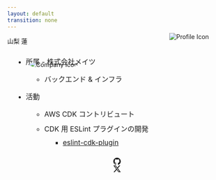 ```yaml
---
layout: default
transition: none
---
```


<style scoped>
.profile {
  position: absolute;
  top: 130px;
  left: 600px;
}

.mates {
  position: absolute;
  top: 194px;
  left: 278px;
  border-radius: 50%;
}

._bullet li {
  font-size: 1rem !important;
  margin-bottom: 10px !important;
  margin-top: 10px !important;
}
._bullet ul {
  @apply !list-disc text-vprimary;
  font-size: 25px !important;
}
._bullet li::marker {
  @apply inline-block text-vpurple;
	font-weight: bold;
}

.twitter-icon {
    --un-icon: url('data:image/svg+xml,%3Csvg xmlns="http://www.w3.org/2000/svg" width="16" height="16" fill="currentColor" class="bi bi-twitter-x" viewBox="0 0 16 16"%3E%3Cpath d="M12.6.75h2.454l-5.36 6.142L16 15.25h-4.937l-3.867-5.07-4.425 5.07H.316l5.733-6.57L0 .75h5.063l3.495 4.633L12.601.75Zm-.86 13.028h1.36L4.323 2.145H2.865z"/%3E%3C/svg%3E');
    -webkit-mask: var(--un-icon) no-repeat;
    mask: var(--un-icon) no-repeat;
    -webkit-mask-size: 100% 100%;
    background-color: currentColor;
}

.github-icon {
    --un-icon: url('data:image/svg+xml,%3Csvg xmlns="http://www.w3.org/2000/svg" width="24" height="24" viewBox="0 0 24 24"%3E%3Cpath d="M12 0c-6.626 0-12 5.373-12 12 0 5.302 3.438 9.8 8.207 11.387.599.111.793-.261.793-.577v-2.234c-3.338.726-4.033-1.416-4.033-1.416-.546-1.387-1.333-1.756-1.333-1.756-1.089-.745.083-.729.083-.729 1.205.084 1.839 1.237 1.839 1.237 1.07 1.834 2.807 1.304 3.492.997.107-.775.418-1.305.762-1.604-2.665-.305-5.467-1.334-5.467-5.931 0-1.311.469-2.381 1.236-3.221-.124-.303-.535-1.524.117-3.176 0 0 1.008-.322 3.301 1.23.957-.266 1.983-.399 3.003-.404 1.02.005 2.047.138 3.006.404 2.291-1.552 3.297-1.23 3.297-1.23.653 1.653.242 2.874.118 3.176.77.84 1.235 1.911 1.235 3.221 0 4.609-2.807 5.624-5.479 5.921.43.372.823 1.102.823 2.222v3.293c0 .319.192.694.801.576 4.765-1.589 8.199-6.086 8.199-11.386 0-6.627-5.373-12-12-12z"/%3E%3C/svg%3E');
    -webkit-mask: var(--un-icon) no-repeat;
    mask: var(--un-icon) no-repeat;
    -webkit-mask-size: 100% 100%;
    background-color: currentColor;
}
</style>
<div class="pa-20">

<img src="/profile.png" class="w-30 h-30 mx-10 profile" alt="Profile Icon" />
<img src="/mates.png" class="w-10 h-10 mx-7 mates" alt="Company Icon" />

<p class="text-4xl"> 山梨 蓮 </p>

<div class="mt-10 _bullet flex h-full">

- 所属 - 株式会社メイツ
  - バックエンド & インフラ

- 活動
  - AWS CDK コントリビュート
  - CDK 用 ESLint プラグインの開発
    - [eslint-cdk-plugin](https://eslint-cdk-plugin.dev/)

</div>

<div class="flex justify-end mt-10">
  <div class="flex mx-3"> <div class="github-icon w-7 h-7 mx-1" /> <a href="https://github.com/ren-yamanashi" target="_blank"> @ren-yamanashi </a> </div>
  <div class="flex mx-3"> <div class="twitter-icon w-7 h-7 mx-1" /> <a href="https://github.com/ren-yamanashi" target="_blank"> @ren_yamanashi </a> </div>
</div>

</div>

<!--
自己紹介です。山梨と申します

株式会社メイツでバックエンドとインフラの開発をしています。

私は、業務でも趣味でもTypeScriptを触ることが多く、個人の活動の方では、AWS CDK という IaC ツール (インフラをコードで構築するツール) のコントリビュートをしたり、CDK 用の ESLint プラグインを開発したりしています

今回は、そのCDK用ESLintプラグインの開発経験をもとに、ESLintカスタムルールについてお話ししたいと思います。

では、本題に移ります
-->
